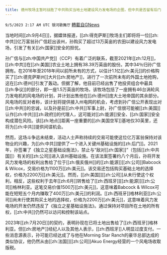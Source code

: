 ```yaml
---
title: 德州牧场主暂时战胜了中共购买当地土地建设风力发电场的企图，但中共是否留有后门？
---
```

`9/5/2023 2:17 AM UTC 银河歌舞厅` [轉載自GNews](https://gnews.org/articles/1645323)

当地时间[[zh:9月4日]]，据媒体报道，[[zh:得克萨斯]]牧场主们即将将一位[[zh:中共]]亿万富翁孙广信赶出该州，孙购买了超过13万英亩的农田以建设风力发电场，引发了有关[[zh:国家]]安全的担忧。

孙广信与[[zh:中国共产党]]（CCP）有着广泛的联系，截至2021年[[zh:12月]]，[[zh:中共]]在[[zh:美国]]农业土地上拥有38.39万英亩的股份。其中34％归孙广信拥有。在2016年至2018年间以前所未有的方式，以估计1.1亿[[zh:美元]]的价格购买了[[zh:德克萨斯州]]大片[[zh:房地产]]，进行了一次前所未有的外国土地抢购，这在[[zh:德州]]引发了轰动。但据了解，他目前已经出售了他投资组合中最具[[zh:争议]]的部分，即一座1.5万英亩的牧场，该牧场包括了一座拥有46台涡轮风力发电机的风电场的计划，并计划出售他在[[zh:德州]]庞大土地帝国的其余部分。风电场的反对者称，该计划将提供接入州电网的机会，考虑到孙广信公开表现出对[[zh:中共]]的忠诚，以及孙是前[[zh:中共]]军事上尉，孙广信很可能被[[zh:美国]]认作[[zh:中共]][[zh:政府]]的代理人，这可能对[[zh:能源]]安全、[[zh:国家]]安全构成潜在风险。该[[zh:地点]]距离一座重要的[[zh:美国空军]]基地仅30英里，还将为[[zh:中共]]提供间谍机会。

然而，这场斗争远未结束，活动人士声称持续的交易可能使这位亿万富翁保持对该物业的兴趣，为[[zh:中共]]提供了一个进入关键州基础设施的[[zh:后门]]。2021年，孙签署了《独立之星基础设施法》，禁止与“敌对[[zh:国家]]”（包括[[zh:中共国]]）有关的[[zh:公司]]进入该州基础设施。在该法案签署约八个月后，孙将开发风力发电场的权利出售给了位于[[zh:俄亥俄州]]的[[zh:能源]][[zh:公司]]Babcock & Wilcox，交易价格为1100万[[zh:美元]]。该交易还包括购买基础土地的选择权，价格为2200万[[zh:美元]]。然而，[[zh:美国]][[zh:公司]]从未行使这个权利，相反，这些权利于去年[[zh:6月]]转售给了[[zh:西班牙]][[zh:能源]][[zh:公司]]格林利亚。这笔交易价值1500万[[zh:美元]]，这意味着Babcock & Wilcox可能在短短五个月内赚取了400万[[zh:美元]]的利润。[[zh:西班牙]]格林利亚[[zh:公司]]尚未行使其购买土地的选择权，价格为2200万[[zh:美元]]，这意味着风力发电场的开发仍然违反了《独立之星基础设施法》。通过保持对项目所在土地的所有权，[[zh:中共]]仍然可以访问和控制该站点。

2023年[[zh:7月20日]]的契约，表明孙现在已将土地出售给了[[zh:西班牙]]格林利亚。但[[zh:房地产]]经纪人以及其他人表示，[[zh:西班牙]]人明显过度支付。一些消息源表示，孙可能已经达成了与他在Morning Star Ranch的豪华总部达成的类似协议，他仍然从由[[zh:法国]][[zh:公司]]Akuo Energy经营的一个风电场收取版税。
